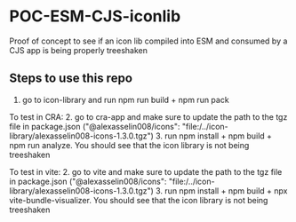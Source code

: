 # POC-ESM-CJS-iconlib
Proof of concept to see if an icon lib compiled into ESM and consumed by a CJS app is being properly treeshaken

## Steps to use this repo

1. go to icon-library and run npm run build + npm run pack

To test in CRA: 
2. go to cra-app and make sure to update the path to the tgz file in package.json ("@alexasselin008/icons": "file:/../icon-library/alexasselin008-icons-1.3.0.tgz")
3. run npm install + npm build + npm run analyze. You should see that the icon library is not being treeshaken

To test in vite: 
2. go to vite and make sure to update the path to the tgz file in package.json ("@alexasselin008/icons": "file:/../icon-library/alexasselin008-icons-1.3.0.tgz")
3. run npm install + npm build + npx vite-bundle-visualizer. You should see that the icon library is not being treeshaken





